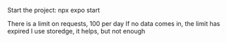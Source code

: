 Start the project: npx expo start

There is a limit on requests, 100 per day
If no data comes in, the limit has expired
I use storedge, it helps, but not enough
